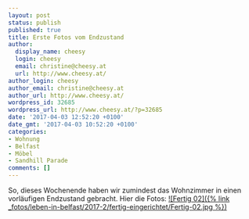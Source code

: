 ```yaml
---
layout: post
status: publish
published: true
title: Erste Fotos vom Endzustand
author:
  display_name: cheesy
  login: cheesy
  email: christine@cheesy.at
  url: http://www.cheesy.at/
author_login: cheesy
author_email: christine@cheesy.at
author_url: http://www.cheesy.at/
wordpress_id: 32685
wordpress_url: http://www.cheesy.at/?p=32685
date: '2017-04-03 12:52:20 +0100'
date_gmt: '2017-04-03 10:52:20 +0100'
categories:
- Wohnung
- Belfast
- Möbel
- Sandhill Parade
comments: []
---
```

So, dieses Wochenende haben wir zumindest das Wohnzimmer in einen vorläufigen Endzustand gebracht. Hier die Fotos:
[![Fertig 02]({% link _fotos/leben-in-belfast/2017-2/fertig-eingerichtet/Fertig-02.jpg %})](http://www.cheesy.at/fotos/leben-in-belfast/neues-haus/fertig-eingerichtet/)
